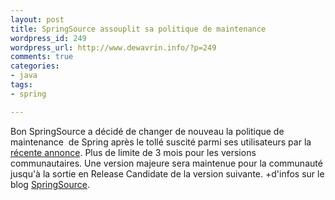 ```yaml
--- 
layout: post
title: SpringSource assouplit sa politique de maintenance
wordpress_id: 249
wordpress_url: http://www.dewavrin.info/?p=249
comments: true
categories: 
- java
tags: 
- spring

---
```

Bon SpringSource a décidé de changer de nouveau la politique de maintenance  de Spring après le tollé suscité parmi ses utilisateurs par la [récente annonce](/?p=248). Plus de limite de 3 mois pour les versions communautaires. Une version majeure sera maintenue pour la communauté jusqu'à la sortie en Release Candidate de la version suivante. +d'infos sur le blog [SpringSource](http://blog.springsource.com/2008/10/07/a-question-of-balance-tuning-the-maintenance-policy/).
